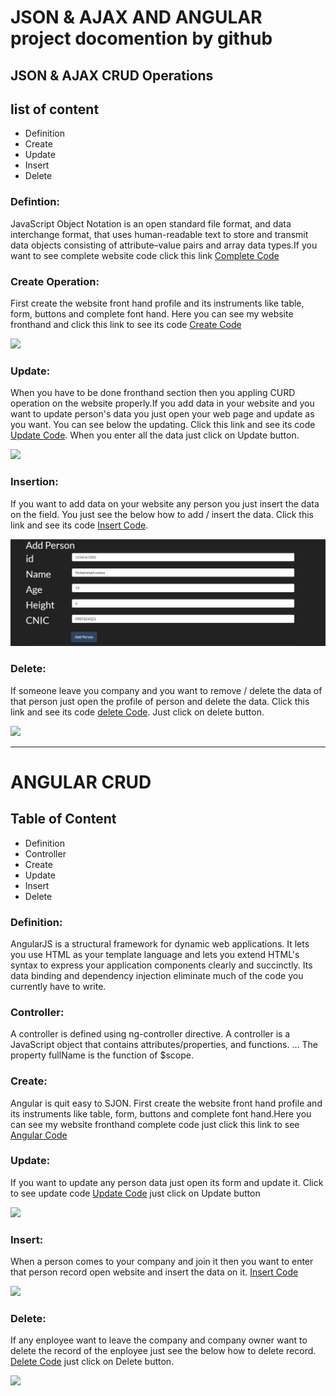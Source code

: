  
 # JSON & AJAX AND ANGULAR project docomention by github
## JSON & AJAX CRUD Operations
## list of  content
-    Definition
-    Create 
-    Update
-    Insert
-    Delete
### Defintion:
JavaScript Object Notation is an open standard file format, and data interchange  format, that
            uses human-readable text to store and transmit data objects consisting of attribute–value pairs
            and array data types.If you want to see complete website code click this link [Complete Code](Crud.html)

### Create Operation:
First create the website front hand profile and its instruments like table, form, 
                    buttons and complete font hand. Here you can see my website fronthand and 
click this link to see its code [Create Code](create.txt)


![](fronthand.PNG)

### Update:
When you have to be done fronthand section then you appling CURD operation on the website properly.If you add data in 
your website and you want to update person's data you just open your web page and update as you want. You can see below the 
updating. Click this link and see its code [Update Code](updating.txt). When you enter all the data just click on Update button.


![](update.PNG)
### Insertion:
If you want to add data on your website any person you just insert the data on the field. You just see the below how to 
add / insert the data. Click this link and see its code [Insert Code](insert.txt).


![](insert.PNG)

### Delete:
If someone leave you company and you want to remove / delete the data of that person just open the profile of person and delete 
the data. Click this link and see its code [delete Code](delete.txt). Just click on delete button.


![](delete.PNG)

------------------------------------------------

# ANGULAR CRUD
## Table of Content
-    Definition
-    Controller
-    Create
-    Update
-    Insert
-    Delete

### Definition:
AngularJS is a structural framework for dynamic web applications. It lets you use HTML as your template language and lets you 
extend HTML's syntax to express your application components clearly and succinctly. Its data binding and dependency injection 
eliminate much of the code you currently have to write.

### Controller:
A controller is defined using ng-controller directive. A controller is a JavaScript object that contains attributes/properties, and functions. ... The property fullName is the function of $scope.

### Create:
Angular is quit easy to SJON. First create the website front hand profile and its instruments like table, form, 
                    buttons and complete font hand.Here you can see my website fronthand complete code just 
click this link to see [Angular Code](Angular.html)

### Update:
If you want to update any person data just open its form and update it. Click to see update code [Update Code](updatea.txt)
just click on Update button

![](updatea.PNG)

### Insert:
When a person comes to your company and join it then you want to enter that person record open website and insert the data
on it. [Insert Code](inserta.txt)

![](inserta.PNG)


### Delete:
If any enployee want to leave the company and company owner want to delete the record of the enployee just see the below how to
delete record. [Delete Code](deletea.txt) just click on Delete button.

![](deletea.PNG)

